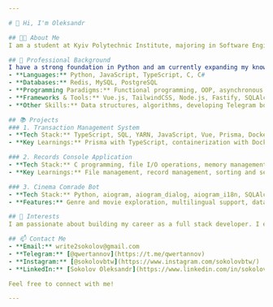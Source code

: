 ```yaml
---

# 👋 Hi, I'm Oleksandr

## 👨‍🎓 About Me
I am a student at Kyiv Polytechnic Institute, majoring in Software Enginering on Faculty of Informatics and Computer Engineering. As a full stack developer, I have a B2 level proficiency in English and my native language is Ukrainian. Currently, I am working full-time as a backend developer. 

## 💼 Professional Background
I have a strong foundation in Python and am currently expanding my knowledge in JavaScript and TypeScript. My experience spans multiple programming languages and technologies, including:
- **Languages:** Python, JavaScript, TypeScript, C, C#
- **Databases:** Redis, MySQL, PostgreSQL
- **Programming Paradigms:** Functional programming, OOP, asynchronous programming
- **Frameworks & Tools:** Vue.js, TailwindCSS, Node.js, Fastify, SQLAlchemy, Prisma, Swagger, Docker
- **Other Skills:** Data structures, algorithms, developing Telegram bots using aiogram and aiogram_dialog

## 📚 Projects
### 1. Transaction Management System
- **Tech Stack:** TypeScript, SQL, YARN, JavaScript, Vue, Prisma, Docker, Docker Compose, Swagger
- **Key Learnings:** Prisma with TypeScript, containerization with Docker, REST API pagination, frontend development with Vue, API documentation with Swagger

### 2. Records Console Application
- **Tech Stack:** C programming, file I/O operations, memory management, data structures, algorithms
- **Key Learnings:** File management, record management, sorting and searching algorithms, user interaction through the terminal

### 3. Cinema Comrade Bot
- **Tech Stack:** Python, aiogram, aiogram_dialog, aiogram_i18n, SQLAlchemy, Redis
- **Features:** Genre and movie exploration, multilingual support, database interactions, session data management with Redis

## 🎯 Interests
I am passionate about building my career as a full stack developer. I enjoy my studies at university and love riding in my free time.

## 📫 Contact Me
- **Email:** write2sokolov@gmail.com
- **Telegram:** [@qwertannov](https://t.me/qwertannov)
- **Instagram:** [@sokolovbtw](https://www.instagram.com/sokolovbtw/)
- **LinkedIn:** [Sokolov Oleksandr](https://www.linkedin.com/in/sokolov-oleksandr/)

Feel free to connect with me!

---
```

